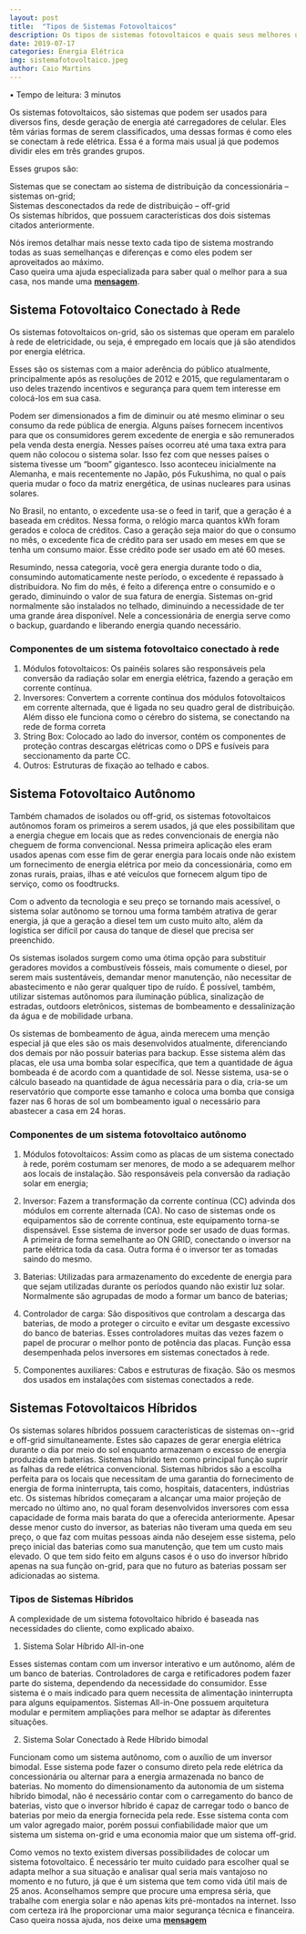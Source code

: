 ```yaml
---
layout: post
title:  "Tipos de Sistemas Fotovoltaicos"
description: Os tipos de sistemas fotovoltaicos e quais seus melhores usos
date: 2019-07-17
categories: Energia Elétrica
img: sistemafotovoltaico.jpeg
author: Caio Martins
---
```



•	Tempo de leitura: 3 minutos


Os sistemas fotovoltaicos, são sistemas que podem ser usados para diversos fins, desde geração de energia até carregadores de celular. Eles têm várias formas de serem classificados, uma dessas formas é como eles se conectam à rede elétrica. Essa é a forma mais usual já que podemos dividir eles em três grandes grupos.  
  
Esses grupos são:  
   
Sistemas que se conectam ao sistema de distribuição da concessionária – sistemas on-grid;   
Sistemas desconectados da rede de distribuição – off-grid   
Os sistemas híbridos, que possuem características dos dois sistemas citados anteriormente.  
  
 Nós iremos detalhar mais nesse texto cada tipo de sistema mostrando todas as suas semelhanças e diferenças e como eles podem ser aproveitados ao máximo.   
Caso queira uma ajuda especializada para saber qual o melhor para a sua casa, nos mande uma **[mensagem](http://primariaenergia.com/contact)**.  
  
<h2>Sistema Fotovoltaico Conectado à Rede</h2>
  
Os sistemas fotovoltaicos on-grid, são os sistemas que operam em paralelo à rede de eletricidade, ou seja, é empregado em locais que já são atendidos por energia elétrica.   
  
Esses são os sistemas com a maior aderência do público atualmente, principalmente após as resoluções de 2012 e 2015, que regulamentaram o uso deles trazendo incentivos e segurança para quem tem interesse em colocá-los em sua casa.  
  
Podem ser dimensionados a fim de diminuir ou até mesmo eliminar o seu consumo da rede pública de energia. Alguns países fornecem incentivos para que os consumidores gerem excedente de energia e são remunerados pela venda desta energia. Nesses países ocorreu até uma taxa extra para quem não colocou o sistema solar. Isso fez com que nesses países o sistema tivesse um “boom” gigantesco. Isso aconteceu inicialmente na Alemanha, e mais recentemente no Japão, pós Fukushima, no qual o país queria mudar o foco da matriz energética, de usinas nucleares para usinas solares.  
  
No Brasil, no entanto, o excedente usa-se o feed in tarif, que a geração é a baseada em créditos. Nessa forma, o relógio marca quantos kWh foram gerados e coloca de créditos. Caso a geração seja maior do que o consumo no mês, o excedente fica de crédito para ser usado em meses em que se tenha um consumo maior. Esse crédito pode ser usado em até 60 meses.

Resumindo, nessa categoria, você gera energia durante todo o dia, consumindo automaticamente neste período, o excedente é repassado à distribuidora. No fim do mês, é feito a diferença entre o consumido e o gerado, diminuindo o valor de sua fatura de energia. Sistemas on-grid normalmente são instalados no telhado, diminuindo a necessidade de ter uma grande área disponível. Nele a concessionária de energia serve como o backup, guardando e liberando energia quando necessário.

<h3> Componentes de um sistema fotovoltaico conectado à rede </h3>

1.	Módulos fotovoltaicos: Os painéis solares são responsáveis pela conversão da radiação solar em energia elétrica, fazendo a geração em corrente contínua. 
2.	Inversores: Convertem a corrente contínua dos módulos fotovoltaicos em corrente alternada, que é ligada no seu quadro geral de distribuição. Além disso ele funciona como o cérebro do sistema, se conectando na rede de forma correta
3.	String Box: Colocado ao lado do inversor, contém os componentes de proteção contras descargas elétricas como o DPS e fusíveis para seccionamento da parte CC.
4.	Outros: Estruturas de fixação ao telhado e cabos.

<h2> Sistema Fotovoltaico Autônomo </h2>

Também chamados de isolados ou off-grid, os sistemas fotovoltaicos autônomos foram os primeiros a serem usados, já que eles possibilitam que a energia chegue em locais que as redes convencionais de energia não cheguem de forma convencional. 
Nessa primeira aplicação eles eram usados apenas com esse fim de gerar energia para locais onde não existem um fornecimento de energia elétrica por meio da concessionária, como em zonas rurais, praias, ilhas e até veículos que fornecem algum tipo de serviço, como os foodtrucks.  
  
Com o advento da tecnologia e seu preço se tornando mais acessível, o sistema solar autônomo se tornou uma forma também atrativa de gerar energia, já que a geração a diesel tem um custo muito alto, além da logística ser difícil por causa do tanque de diesel que precisa ser preenchido.  
  
Os sistemas isolados surgem como uma ótima opção para substituir geradores movidos a combustíveis fósseis, mais comumente o diesel, por serem mais sustentáveis, demandar menor manutenção, não necessitar de abastecimento e não gerar qualquer tipo de ruído.
É possível, também, utilizar sistemas autônomos para iluminação pública, sinalização de estradas, outdoors eletrônicos, sistemas de bombeamento e dessalinização da água e de mobilidade urbana.  
  
Os sistemas de bombeamento de água, ainda merecem uma menção especial já que eles são os mais desenvolvidos atualmente, diferenciando dos demais por não possuir baterias para backup. Esse sistema além das placas, ele usa uma bomba solar específica, que tem a quantidade de água bombeada é de acordo com a quantidade de sol. Nesse sistema, usa-se o cálculo baseado na quantidade de água necessária para o dia, cria-se um reservatório que comporte esse tamanho e coloca uma bomba que consiga fazer nas 6 horas de sol um bombeamento igual o necessário para abastecer a casa em 24 horas.  
  
<h3> Componentes de um sistema fotovoltaico autônomo </h3>
  
1.	Módulos fotovoltaicos: Assim como as placas de um sistema conectado à rede, porém costumam ser menores, de modo a se adequarem melhor aos locais de instalação. São responsáveis pela conversão da radiação solar em energia;
  
2.	Inversor: Fazem a transformação da corrente contínua (CC) advinda dos módulos em corrente alternada (CA). No caso de sistemas onde os equipamentos são de corrente contínua, este equipamento torna-se dispensável. Esse sistema de inversor pode ser usado de duas formas. A primeira de forma semelhante ao ON GRID, conectando o inversor na parte elétrica toda da casa. Outra forma é o inversor ter as tomadas saindo do mesmo. 

3.	Baterias: Utilizadas para armazenamento do excedente de energia para que sejam utilizadas durante os períodos quando não existir luz solar. Normalmente são agrupadas de modo a formar um banco de baterias;

4.	Controlador de carga: São dispositivos que controlam a descarga das baterias, de modo a proteger o circuito e evitar um desgaste excessivo do banco de baterias. Esses controladores muitas das vezes fazem o papel de procurar o melhor ponto de potência das placas. Função essa desempenhada pelos inversores em sistemas conectados à rede.

5.	Componentes auxiliares: Cabos e estruturas de fixação. São os mesmos dos usados em instalações com sistemas conectados a rede.

<h2> Sistemas Fotovoltaicos Híbridos </h2>

Os sistemas solares híbridos possuem características de sistemas on¬-grid e off-grid simultaneamente. Estes são capazes de gerar energia elétrica durante o dia por meio do sol enquanto armazenam o excesso de energia produzida em baterias. Sistemas híbrido tem como principal função suprir as falhas da rede elétrica convencional.
Sistemas híbridos são a escolha perfeita para os locais que necessitam de uma garantia do fornecimento de energia de forma ininterrupta, tais como, hospitais, datacenters, indústrias etc. 
Os sistemas híbridos começaram a alcançar uma maior projeção de mercado no último ano, no qual foram desenvolvidos inversores com essa capacidade de forma mais barata do que a oferecida anteriormente. 
Apesar desse menor custo do inversor, as baterias não tiveram uma queda em seu preço, o que faz com muitas pessoas ainda não desejem esse sistema, pelo preço inicial das baterias como sua manutenção, que tem um custo mais elevado. O que tem sido feito em alguns casos é o uso do inversor híbrido apenas na sua função on-grid, para que no futuro as baterias possam ser adicionadas ao sistema.

<h3>Tipos de Sistemas Híbridos </h3>

A complexidade de um sistema fotovoltaico híbrido é baseada nas necessidades do cliente, como explicado abaixo. 

1.	Sistema Solar Híbrido All-in-one

Esses sistemas contam com um inversor interativo e um autônomo, além de um banco de baterias. Controladores de carga e retificadores podem fazer parte do sistema, dependendo da necessidade do consumidor. Esse sistema é o mais indicado para quem necessita de alimentação ininterrupta para alguns equipamentos. Sistemas All-in-One possuem arquitetura modular e permitem ampliações para melhor se adaptar às diferentes situações.


2.	Sistema Solar Conectado à Rede Híbrido bimodal 

Funcionam como um sistema autônomo, com o auxílio de um inversor bimodal. Esse sistema pode fazer o consumo direto pela rede elétrica da concessionária ou alternar para a energia armazenada no banco de baterias. No momento do dimensionamento da autonomia de um sistema híbrido bimodal, não é necessário contar com o carregamento do banco de baterias, visto que o inversor híbrido é capaz de carregar todo o banco de baterias por meio da energia fornecida pela rede. 
Esse sistema conta com um valor agregado maior, porém possui confiabilidade maior que um sistema um sistema on-grid e uma economia maior que um sistema off-grid. 

Como vemos no texto existem diversas possibilidades de colocar um sistema fotovoltaico. É necessário ter muito cuidado para escolher qual se adapta melhor a sua situação e analisar qual seria mais vantajoso no momento e no futuro, já que é um sistema que tem como vida útil mais de 25 anos.
Aconselhamos sempre que procure uma empresa séria, que trabalhe com energia solar e não apenas kits pré-montados na internet. Isso com certeza irá lhe proporcionar uma maior segurança técnica e financeira. Caso queira nossa ajuda, nos deixe uma **[mensagem](http://primariaenergia.com/contact.html)**
